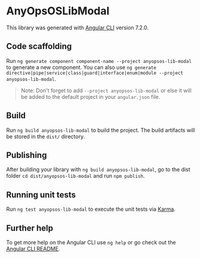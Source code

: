 # AnyOpsOSLibModal

This library was generated with [Angular CLI](https://github.com/angular/angular-cli) version 7.2.0.

## Code scaffolding

Run `ng generate component component-name --project anyopsos-lib-modal` to generate a new component. You can also use `ng generate directive|pipe|service|class|guard|interface|enum|module --project anyopsos-lib-modal`.
> Note: Don't forget to add `--project anyopsos-lib-modal` or else it will be added to the default project in your `angular.json` file. 

## Build

Run `ng build anyopsos-lib-modal` to build the project. The build artifacts will be stored in the `dist/` directory.

## Publishing

After building your library with `ng build anyopsos-lib-modal`, go to the dist folder `cd dist/anyopsos-lib-modal` and run `npm publish`.

## Running unit tests

Run `ng test anyopsos-lib-modal` to execute the unit tests via [Karma](https://karma-runner.github.io).

## Further help

To get more help on the Angular CLI use `ng help` or go check out the [Angular CLI README](https://github.com/angular/angular-cli/blob/master/README.md).
